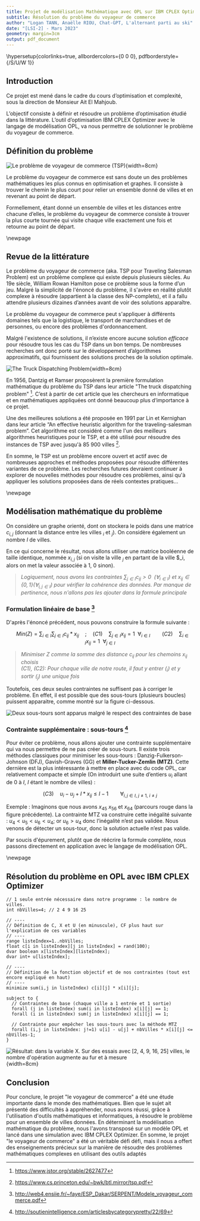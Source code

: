 ```yaml
---
title: Projet de modélisation Mathématique avec OPL sur IBM CPLEX Optimizer
subtitle: Résolution du problème du voyageur de commerce
author: "Logan TANN, Anaëlle RIOU, Chat-GPT, L'alternant parti au ski"
date: "[LSI-2] - Mars 2023"
geometry: margin=3cm
output: pdf_document
---
```


\hypersetup{colorlinks=true, allbordercolors={0 0 0}, pdfborderstyle={/S/U/W 1}}

## Introduction

Ce projet est mené dans le cadre du cours d’optimisation et complexité, sous la direction de Monsieur Ait El Mahjoub.

L’objectif consiste à définir et résoudre un problème d’optimisation étudié dans la littérature. L’outil d’optimisation IBM CPLEX Optimizer avec le langage de modélisation OPL, va nous permettre de solutionner le problème du voyageur de commerce.

## Définition du problème

![Le problème de voyageur de commerce (TSP)](tsp.png){width=8cm}

Le problème du voyageur de commerce est sans doute un des problèmes mathématiques les plus connus en optimisation et graphes. Il consiste à trouver le chemin le plus court pour relier un ensemble donné de villes et en revenant au point de départ.

Formellement, étant donné un ensemble de villes et les distances entre chacune d’elles, le problème du voyageur de commerce consiste à trouver la plus courte tournée qui visite chaque ville exactement une fois et retourne au point de départ.

\newpage

## Revue de la littérature

Le problème du voyageur de commerce (aka. TSP pour Traveling Salesman Problem) est un problème complexe qui existe depuis plusieurs siècles. Au 19e siècle, William Rowan Hamilton pose ce problème sous la forme d’un jeu. Malgré la simplicité de l'énoncé du problème, il s'avère en réalité plutôt complexe à résoudre (appartient à la classe des NP-complets), et il a fallu attendre plusieurs dizaines d’années avant de voir des solutions apparaître.

Le problème du voyageur de commerce peut s'appliquer à différents domaines tels que la logistique, le transport de marchandises et de personnes, ou encore des problèmes d'ordonnancement. 

Malgré l'existence de solutions, il n’existe encore aucune solution *efficace* pour résoudre tous les cas du TSP dans un bon temps. De nombreuses recherches ont donc porté sur le développement d’algorithmes approximatifs, qui fournissent des solutions proches de la solution optimale. 

![The Truck Dispatching Problem](trucproblem.png){width=8cm}

En 1956, Dantzig et Ramser proposèrent la première formulation mathématique du problème du TSP dans leur article "The truck dispatching problem" [^1]. C’est à partir de cet article que les chercheurs en informatique et en mathématiques appliquées ont donné beaucoup plus d‘importance à ce projet.

Une des meilleures solutions a été proposée en 1991 par Lin et Kernighan dans leur article “An effective heuristic algorithm for the traveling-salesman problem”. Cet algorithme est considéré comme l'un des meilleurs algorithmes heuristiques pour le TSP, et a été utilisé pour résoudre des instances de TSP avec jusqu'à 85 900 villes [^2].

En somme, le TSP est un problème encore ouvert et actif avec de nombreuses approches et méthodes proposées pour résoudre différentes variantes de ce problème. Les recherches futures devraient continuer à explorer de nouvelles méthodes pour résoudre ces problèmes, ainsi qu'à appliquer les solutions proposées dans de réels contextes pratiques...

[^1]: https://www.jstor.org/stable/2627477

[^2]: https://www.cs.princeton.edu/~bwk/btl.mirror/tsp.pdf

\newpage

## Modélisation mathématique du problème

On considère un graphe orienté, dont on stockera le poids dans une matrice $c_{i,j}$ (donnant la distance entre les villes $_i$ et $_j$). On considère également un nombre $I$ de villes.

En ce qui concerne le résultat, nous allons utiliser une matrice booléenne de taille identique, nommée $x_{i,j}$ (si on visite la ville $_j$ en partant de la ville $_i, alors on met la valeur associée à 1, 0 sinon).

> *Logiquement, nous avons les contraintes $\sum_{j \in I} c_{ij} > 0 \enspace (\forall _{i  \in I })$ et $x_{ij} \in \left\{ 0,1 \right\} (\forall _{i , j \in I })$ pour vérifier la cohérence des données. Par manque de pertinence, nous n'allons pas les ajouter dans la formule principale*

### Formulation linéaire de base [^3]

[^3]: http://web4.ensiie.fr/~faye/ESP_Dakar/SERPENT/Modele_voyageur_commerce.pdf

D'après l'énoncé précédent, nous pouvons construire la formule suivante :

$$
\quad Min(Z) =\sum_{i \in I} \sum_{j \in I}  c_{ij} * x_{ij}
\quad ; \quad
(C1)\quad \sum_{j \in I}   x_{ij} = 1 \enspace \forall _{i  \in I } 
\qquad
(C2)\quad \sum_{i \in I}   x_{ij} = 1 \enspace \forall _{j \in I }
$$

> *Minimiser $Z$ comme la somme des distance $c_{ij}$ pour les chemoins $x_{ij}$ choisis*  
> *(C1), (C2): Pour chaque ville de notre route, il faut y entrer ($_i$) et y sortir ($_j$) une unique fois*

Toutefois, ces deux seules contraintes ne suffisent pas à corriger le problème. En effet, il est possible que des sous-tours (plusieurs boucles) puissent apparaitre, comme montré sur la figure ci-dessous.

![Deux sous-tours sont apparus malgré le respect des contraintes de base](sousgraphe.png)

### Contrainte supplémentaire : sous-tours [^4]

[^4]: http://soutienintelligence.com/articlesbycategorypretty/22/69

Pour éviter ce problème, nous allons ajouter une contrainte supplémentaire qui va nous permettre de ne pas créer de sous-tours. Il existe trois méthodes classiques pour minimiser les sous-tours : Danzig-Fulkerson-Johnson (DFJ), Gavish-Graves (GG) et **Miller-Tucker-Zemlin (MTZ)**. Cette dernière est la plus intéressante à mettre en place avec du code OPL, car relativement compacte et simple (On introduirt une suite d’entiers $u_i$ allant de $0$ à $I$, $I$ étant le nombre de villes) : 

$$
(C3)\quad u_{i} - u_{j} + I * x_{ij} \leq I-1 \qquad \forall _{i , j \in I, \ j \neq 1, \ i \neq j}
$$

Exemple : Imaginons que nous avons $x_{4 5}$ $x_{5 6}$ et $x_{6 4}$ (parcours rouge dans la figure précédente). La contrainte MTZ va construire cette inégalité suivante : $u_4 < u_5 < u_6 < u_4$; or $u_6 > u_4$ donc l’inégalité n’est pas validée. Nous venons de détecter un sous-tour, donc la solution actuelle n’est pas valide.

Par soucis d'épurement, plutôt que de réécrire la formule complète, nous passons directement en application avec le langage de modélisation OPL.

\newpage

## Résolution du problème en OPL avec IBM CPLEX Optimizer

```
// 1 seule entrée nécessaire dans notre programme : le nombre de villes.
int nbVilles=4; // 2 4 9 16 25

// ----
// Définition de C, X et U (en minuscule), CF plus haut sur l'explication de ces variables
// ----
range listeIndex=1..nbVilles;
float c[i in listeIndex][j in listeIndex] = rand(100);
dvar boolean x[listeIndex][listeIndex];
dvar int+ u[listeIndex];

// ----
// Définition de la fonction objectif et de nos contraintes (tout est encore expliqué en haut)
// ----
minimize sum(i,j in listeIndex) c[i][j] * x[i][j];

subject to {
  // Contraintes de base (chaque ville a 1 entrée et 1 sortie)
  forall (j in listeIndex) sum(i in listeIndex) x[i][j] == 1;
  forall (i in listeIndex) sum(j in listeIndex) x[i][j] == 1;

  // Contrainte pour empêcher les sous-tours avec la méthode MTZ
  forall (i,j in listeIndex: j!=1) u[i] - u[j] + nbVilles * x[i][j] <= nbVilles-1;
}
``` 

![Résultat: dans la variable X. Sur des essais avec \[2, 4, 9, 16, 25\] villes, le nombre d'opération augmente au fur et à mesure](solutions.png){width=8cm}


## Conclusion

Pour conclure, le projet "le voyageur de commerce" a été une étude importante dans le monde des mathématiques. Bien que le sujet ait présenté des difficultés à appréhender, nous avons réussi, grâce à l'utilisation d'outils mathématiques et informatiques, à résoudre le problème pour un ensemble de villes données.
En déterminant la modélisation mathématique du problème, nous l'avons transposé sur un modèle OPL et lancé dans une simulation avec IBM CPLEX Optimizer.
En somme, le projet "le voyageur de commerce" a été un véritable défi défi, mais il nous a offert des enseignements précieux sur la manière de résoudre des problèmes mathématiques complexes en utilisant des outils adaptés